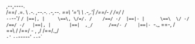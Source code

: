  ,--,----.                               
/==/ .=.  \     _.-.      ,--.-.  .-,--. 
\==\ '='\  \  .-,.'|     /==/- / /=/_ /  
 `--`--'/ `/ |==|, |     \==\, \/=/. /   
    /==/ -/  |==|- |      \==\  \/ -/    
   /==/ -/   |==|, |       |==|  ,_/     
  /==/- /    |==|- `-._    \==\-, /      
  \==\ /     /==/ - , ,/   /==/._/       
   `-'`      `--`-----'    `--`-`        
   
   
   
   
   
   
